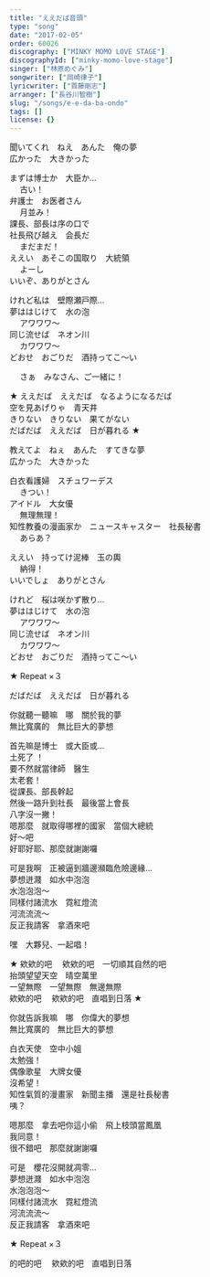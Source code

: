 ```yaml
---
title: "ええだば音頭"
type: "song"
date: "2017-02-05"
order: 60026
discography: ["MINKY MOMO LOVE STAGE"]
discographyId: ["minky-momo-love-stage"]
singer: ["林原めぐみ"]
songwriter: ["岡崎律子"]
lyricwriter: ["首藤剛志"]
arranger: ["長谷川智樹"]
slug: "/songs/e-e-da-ba-ondo"
tags: []
license: {}
---
```


聞いてくれ　ねえ　あんた　俺の夢   
広かった　大きかった   
  
まずは博士か　大臣か…   
　 古い！   
弁護士　お医者さん   
　 月並み！   
課長、部長は序の口で   
社長飛び越え　会長だ   
　 まだまだ！   
ええい　あそこの国取り　大統領   
　 よーし   
いいぞ、ありがとさん   
  
けれど私は　壁際瀬戸際…   
夢ははじけて　水の泡   
　 アワワワ～   
同じ流せば　ネオン川   
　 カワワワ～   
どおせ　おごりだ　酒持ってこ～い   
  
　 さぁ　みなさん、ご一緒に！   
  
★ ええだば　ええだば　なるようになるだば   
空を見あげりゃ　青天井   
きりない　きりない　果てがない   
だばだば　ええだば　日が暮れる ★   
  
教えてよ　ねぇ　あんた　すてきな夢   
広かった　大きかった   
  
白衣看護婦　スチュワーデス   
　 きつい！   
アイドル　大女優   
　 無理無理！   
知性教養の漫画家か　ニュースキャスター　社長秘書   
　 あらあ？   
  
ええい　持ってけ泥棒　玉の輿   
　 納得！   
いいでしょ　ありがとさん   
  
けれど　桜は咲かず散り…   
夢ははじけて　水の泡   
　 アワワワ～   
同じ流せば　ネオン川   
　 カワワワ～   
どおせ　おごりだ　酒持ってこ～い   
  
★ Repeat ×３  
  
だばだば　ええだば　日が暮れる  
  
你就聽一聽嘛　哪　關於我的夢  
無比寬廣的　無比巨大的夢想  
  
首先嘛是博士　或大臣或…   
土死了 ！   
要不然就當律師　醫生  
太老套！   
從課長、部長幹起  
然後一路升到社長　最後當上會長  
八字沒一撇！   
嗯那麼　就取得哪裡的國家　當個大總統  
好～吧  
好耶好耶、那麼就謝謝囉  
  
可是我啊　正被逼到牆邊瀕臨危險邊緣…   
夢想迸濺　如水中泡泡  
水泡泡泡～   
同樣付諸流水　霓紅燈流  
河流流流～   
反正我請客　拿酒來吧  
  
嘿　大夥兒、一起唱！   
  
★ 欸欸的吧　 欸欸的吧　一切順其自然的吧  
抬頭望望天空　晴空萬里  
一望無際　一望無際　無邊無際  
欸欸的吧　 欸欸的吧　直唱到日落 ★   
  
你就告訴我嘛　哪　你偉大的夢想  
無比寬廣的　無比巨大的夢想  
  
白衣天使　空中小姐  
太勉強！   
偶像歌星　大牌女優  
沒希望！   
知性氣質的漫畫家　新聞主播　還是社長秘書  
咦？   
  
嗯那麼　拿去吧你這小偷　飛上枝頭當鳳凰  
我同意！   
很不錯吧　那麼就謝謝囉  
  
可是　櫻花沒開就凋零…   
夢想迸濺　如水中泡泡  
水泡泡泡～   
同樣付諸流水　霓紅燈流  
河流流流～   
反正我請客　拿酒來吧  
  
★ Repeat ×３  
  
的吧的吧　 欸欸的吧　直唱到日落
